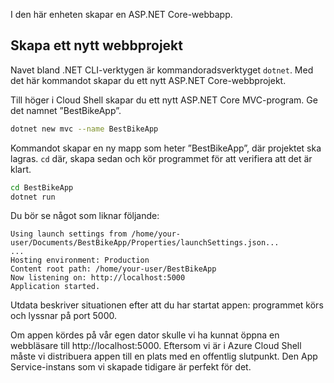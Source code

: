 I den här enheten skapar en ASP.NET Core-webbapp.

## <a name="create-a-new-web-project"></a>Skapa ett nytt webbprojekt

Navet bland .NET CLI-verktygen är kommandoradsverktyget `dotnet`. Med det här kommandot skapar du ett nytt ASP.NET Core-webbprojekt.

Till höger i Cloud Shell skapar du ett nytt ASP.NET Core MVC-program. Ge det namnet ”BestBikeApp”.

```bash
dotnet new mvc --name BestBikeApp
```

Kommandot skapar en ny mapp som heter ”BestBikeApp”, där projektet ska lagras. `cd` där, skapa sedan och kör programmet för att verifiera att det är klart.

```bash
cd BestBikeApp
dotnet run
```

Du bör se något som liknar följande:

```console
Using launch settings from /home/your-user/Documents/BestBikeApp/Properties/launchSettings.json...
...
Hosting environment: Production
Content root path: /home/your-user/BestBikeApp
Now listening on: http://localhost:5000
Application started.
```

Utdata beskriver situationen efter att du har startat appen: programmet körs och lyssnar på port 5000.

Om appen kördes på vår egen dator skulle vi ha kunnat öppna en webbläsare till http://localhost:5000. Eftersom vi är i Azure Cloud Shell måste vi distribuera appen till en plats med en offentlig slutpunkt. Den App Service-instans som vi skapade tidigare är perfekt för det.
